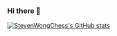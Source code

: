 ### Hi there 👋
[![StevenWongChess's GitHub stats](https://github-readme-stats.vercel.app/api?username=StevenWongChess)](https://github.com/anuraghazra/github-readme-stats)
